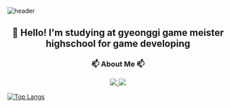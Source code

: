 ![header](https://capsule-render.vercel.app/api?type=waving&color=7F7FD5&text=%20Wonseok's&nbsp;Github%20%20&height=175&fontSize=65&fontColor=ffffff)

<h2 align="center">👋 Hello! I'm studying at gyeonggi game meister highschool for game developing


<h3 align="center">📫 About Me 📫</h3>
<div align="center">
  <a href="https://velog.io/@oka1313">
    <img src="https://img.shields.io/badge/TSTORY-E74C3C?style=for-the-badge&logo=tistory&logoColor=white" /<        
  </a>
  <a href="mailto:oka1313@gmail.com">
    <img
      src="https://img.shields.io/badge/kowainaee@gmail.com-D14836?style=for-the-badge&logo=gmail&logoColor=white" /<      
  </a>
</div>

[![Top Langs](https://github-readme-stats.vercel.app/api/top-langs/?username=chwfi&layout=compact)](https://github.com/chwfi/github-readme-stats)
